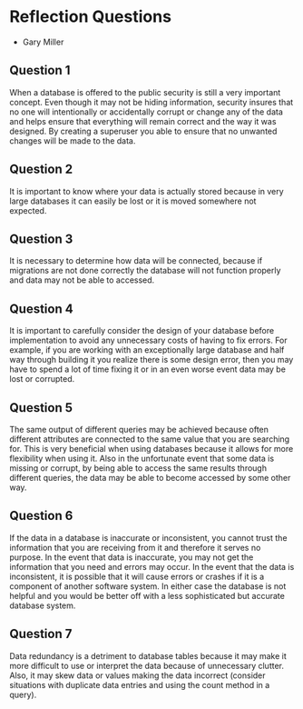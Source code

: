 # Reflection Questions

+ Gary Miller

## Question 1
When a database is offered to the public security is still a very important concept. Even though it may not be hiding information, security insures that no one will intentionally or accidentally corrupt or change any of the data and helps ensure that everything will remain correct and the way it was designed. By creating a superuser you able to ensure that no unwanted changes will be made to the data.

## Question 2
It is important to know where your data is actually stored because in very large databases it can easily be lost or it is moved somewhere not expected.

## Question 3
It is necessary to determine how data will be connected, because if migrations are not done correctly the database will not function properly and data may not be able to accessed.

## Question 4
It is important to carefully consider the design of your database before implementation to avoid any unnecessary costs of having to fix errors. For example, if you are working with an exceptionally large database and half way through building it you realize there is some design error, then you may have to spend a lot of time fixing it or in an even worse event data may be lost or corrupted.

## Question 5
The same output of different queries may be achieved because often different attributes are connected to the same value that you are searching for. This is very beneficial when using databases because it allows for more flexibility when using it. Also in the unfortunate event that some data is missing or corrupt, by being able to access the same results through different queries, the data may be able to become accessed by some other way.

## Question 6
If the data in a database is inaccurate or inconsistent, you cannot trust the information that you are receiving from it and therefore it serves no purpose. In the event that data is inaccurate, you may not get the information that you need and errors may occur. In the event that the data is inconsistent, it is possible that it will cause errors or crashes if it is a component of another software system. In either case the database is not helpful and you would be better off with a less sophisticated but accurate database system.

## Question 7
Data redundancy is a detriment to database tables because it may make it more difficult to use or interpret the data because of unnecessary clutter. Also, it may skew data or values making the data incorrect (consider situations with duplicate data entries and using the count method in a query).

